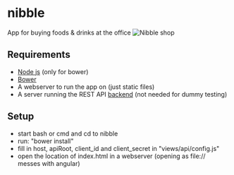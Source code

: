 # nibble
App for buying foods &amp; drinks at the office
![Nibble shop](http://i.imgur.com/1ItEFrd.png "Main show view")

## Requirements
- [Node js](https://nodejs.org/en/) (only for bower)
- [Bower](http://bower.io/#getting-started)
- A webserver to run the app on (just static files)
- A server running the REST API [backend](https://github.com/dotKom/onlineweb4/tree/develop/apps/shop) (not needed for dummy testing)

## Setup
- start bash or cmd and cd to nibble
- run: "bower install"
- fill in host, apiRoot, client_id and client_secret in "views/api/config.js"
- open the location of index.html in a webserver (opening as file:// messes with angular)
